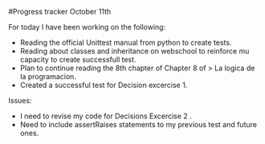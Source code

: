 #Progress tracker October 11th 

For today I have been working on the following: 

* Reading the official Unittest manual from python to create tests.
* Reading about classes and inheritance on webschool to reinforce mu capacity to create successfull test. 
* Plan to continue reading the 8th chapter of Chapter 8 of > La logica de la programacion. 
* Created a successful test for Decision excercise 1. 

Issues:

* I need to revise my code for Decisions Excercise 2 . 
* Need to include assertRaises statements to my previous test and future ones. 
